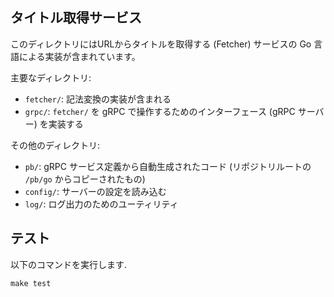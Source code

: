 ## タイトル取得サービス

このディレクトリにはURLからタイトルを取得する (Fetcher) サービスの Go 言語による実装が含まれています。

主要なディレクトリ:

- `fetcher/`: 記法変換の実装が含まれる
- `grpc/`: `fetcher/` を gRPC で操作するためのインターフェース (gRPC サーバー) を実装する

その他のディレクトリ:

- `pb/`: gRPC サービス定義から自動生成されたコード (リポジトリルートの `/pb/go` からコピーされたもの)
- `config/`: サーバーの設定を読み込む
- `log/`: ログ出力のためのユーティリティ

## テスト

以下のコマンドを実行します.

``` shell
make test
```